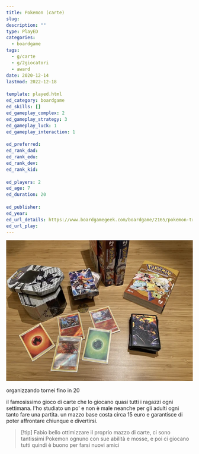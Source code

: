 ```yaml
---
title: Pokemon (carte)
slug: 
description: ""
type: PlayED
categories:
  - boardgame
tags:
  - g/carte
  - g/2giocatori
  - award
date: 2020-12-14
lastmod: 2022-12-18

template: played.html
ed_category: boardgame
ed_skills: []
ed_gameplay_complex: 2
ed_gameplay_strategy: 3
ed_gameplay_luck: 1
ed_gameplay_interaction: 1

ed_preferred: 
ed_rank_dad: 
ed_rank_edu: 
ed_rank_dev: 
ed_rank_kid: 

ed_players: 2
ed_age: 7
ed_duration: 20

ed_publisher: 
ed_year: 
ed_url_details: https://www.boardgamegeek.com/boardgame/2165/pokemon-trading-card-game
ed_url_play: 
---
```


![](../../assets/img/played/boardgame/pokemon.webp)

organizzando tornei fino in 20

il famosissimo gioco di carte che lo giocano quasi tutti i ragazzi ogni settimana.
l'ho studiato un po' e non è male neanche per gli adulti ogni tanto fare una partita. un mazzo base costa circa 15 euro e garantisce di poter affrontare chiunque e divertirsi.

> [!tip] Fabio
> bello ottimizzare il proprio mazzo di carte, ci sono tantissimi Pokemon ognuno con sue abilità e mosse, e poi ci giocano tutti quindi è buono per farsi nuovi amici
